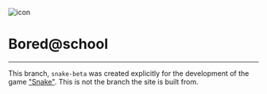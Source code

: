 ![icon](https://boredatschool.netlify.app/resources/icon_256.png)
# Bored@school
<hr>

This branch, `snake-beta` was created explicitly for the development of the game ["Snake"](https://boredatschool.netlify.app/snake_v1/). This is not the branch the site is built from.
